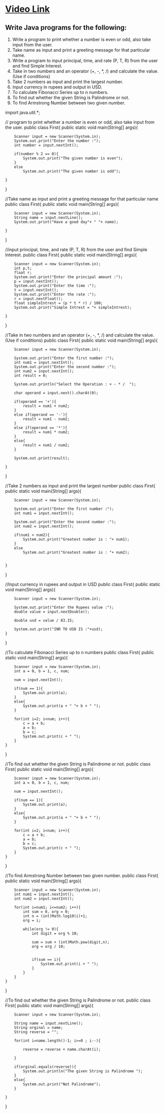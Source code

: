 # [Video Link](https://youtu.be/TAtrPoaJ7gc)

## Write Java programs for the following:

1. Write a program to print whether a number is even or odd, also take
input from the user.
2. Take name as input and print a greeting message for that particular name.
3. Write a program to input principal, time, and rate (P, T, R) from the user and
find Simple Interest.
4. Take in two numbers and an operator (+, -, *, /) and calculate the value.
(Use if conditions)
5. Take 2 numbers as input and print the largest number.
6. Input currency in rupees and output in USD.
7. To calculate Fibonacci Series up to n numbers.
8. To find out whether the given String is Palindrome or not.
9. To find Armstrong Number between two given number.

import java.util.*;

// program to print whether a number is even or odd, also take input from the user.
public class First{
    public static void main(String[] args){

        Scanner input = new Scanner(System.in);
        System.out.print("Enter the number :");
        int number = input.nextInt();
        
        if(number % 2 == 0){
            System.out.print("The given number is even");
        }
        else
            System.out.print("The given number is odd");

    }
}

//Take name as input and print a greeting message for that particular name
public class First{
    public static void main(String[] args){

        Scanner input = new Scanner(System.in);
        String name = input.nextLine();
        System.out.print("Have a good day"+ " "+ name);

    }
}

//input principal, time, and rate (P, T, R) from the user and find Simple Interest.
public class First{
    public static void main(String[] args){

        Scanner input = new Scanner(System.in);
        int p,t;
        float r;
        System.out.print("Enter the principal amount :");
        p = input.nextInt();
        System.out.print("Enter the time :");
        t = input.nextInt();
        System.out.print("Enter the rate :");
        r = input.nextFloat();
        float simpleIntrest = (p * t * r) / 100;
        System.out.print("Simple Intrest = "+ simpleIntrest); 

    }
}

//Take in two numbers and an operator (+, -, *, /) and calculate the value. (Use if conditions)
public class First{
    public static void main(String[] args){

        Scanner input = new Scanner(System.in);

        System.out.print("Enter the first number :");
        int num1 = input.nextInt();
        System.out.print("Enter the second number :");
        int num2 = input.nextInt();
        int result = 0;

        System.out.println("Select the Operation : + - * /  ");

        char operand = input.next().charAt(0);

        if(operand == '+'){
            result = num1 + num2;
        }
        else if(operand == '-'){
            result = num1 - num2;
        }
        else if(operand == '*'){
            result = num1 * num2;
        }
        else{
            result = num1 / num2;
        }

        System.out.print(result);

    }
}
 
//Take 2 numbers as input and print the largest number
public class First{
    public static void main(String[] args){

        Scanner input = new Scanner(System.in);

        System.out.print("Enter the first number :");
        int num1 = input.nextInt();

        System.out.print("Enter the second number :");
        int num2 = input.nextInt();

        if(num1 > num2){
            System.out.print("Greatest number is : "+ num1);
        }
        else
            System.out.print("Greatest number is : "+ num2);
        

    }
}


//Input currency in rupees and output in USD
public class First{
    public static void main(String[] args){

        Scanner input = new Scanner(System.in);

        System.out.print("Enter the Rupees value :");
        double value = input.nextDouble();

        double usd = value / 83.15;

        System.out.print("INR TO USD IS :"+usd);
    }
}


//To calculate Fibonacci Series up to n numbers
public class First{
    public static void main(String[] args){

        Scanner input = new Scanner(System.in);
        int a = 0, b = 1, c, num;

        num = input.nextInt();

        if(num == 1){
            System.out.print(a);
        }
        else{
            System.out.print(a + " "+ b + " ");
        }

        for(int i=2; i<num; i++){
            c = a + b;
            a = b;
            b = c;
            System.out.print(c + " ");
        }
    }
}

//To find out whether the given String is Palindrome or not.
public class First{
    public static void main(String[] args){

        Scanner input = new Scanner(System.in);
        int a = 0, b = 1, c, num;

        num = input.nextInt();

        if(num == 1){
            System.out.print(a);
        }
        else{
            System.out.print(a + " "+ b + " ");
        }

        for(int i=2; i<num; i++){
            c = a + b;
            a = b;
            b = c;
            System.out.print(c + " ");
        }
    }
}

//To find Armstrong Number between two given number.
public class First{
    public static void main(String[] args){

        Scanner input = new Scanner(System.in);
        int num1 = input.nextInt();
        int num2 = input.nextInt();

        for(int i=num1; i<=num2; i++){
            int sum = 0, org = 0;
            int n = (int)Math.log10(i)+1;
            org = i;

            while(org != 0){
                int digit = org % 10;
               
                sum = sum + (int)Math.pow(digit,n);
                org = org / 10;
            

                if(sum == i){
                    System.out.print(i + " ");
                }
            }
        }
    }
}


//To find out whether the given String is Palindrome or not.
public class First{
    public static void main(String[] args){

        Scanner input = new Scanner(System.in);

        String name = input.nextLine();
        String orginal = name;
        String reverse = "";

        for(int i=name.length()-1; i>=0 ; i--){

            reverse = reverse + name.charAt(i);

        }
        
        if(orginal.equals(reverse)){
            System.out.println("The given String is Palindrome ");
        }
        else{
            System.out.print("Not Palindrome");
        }
            
    }
}
